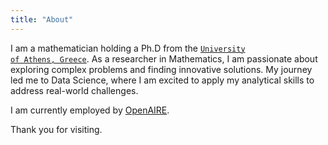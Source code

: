 ```yaml
---
title: "About"
---
```

I am a mathematician holding a Ph.D from the <code style="color : gold">[University of Athens, Greece](https://en.math.uoa.gr)</code>. As a researcher in Mathematics, I am passionate about exploring complex problems and finding innovative solutions. My journey led me to Data Science, where I am excited to apply my analytical skills to address real-world challenges. 

I am currently employed by [OpenAIRE](https://www.openaire.eu).

Thank you for visiting.





